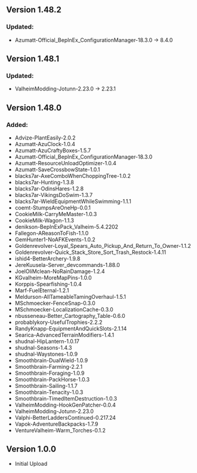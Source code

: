 ## Version 1.48.2

### Updated:
-	Azumatt-Official_BepInEx_ConfigurationManager-18.3.0 -> 8.4.0

## Version 1.48.1

### Updated:
-	ValheimModding-Jotunn-2.23.0 -> 2.23.1

## Version 1.48.0

### Added:
-	Advize-PlantEasily-2.0.2
-	Azumatt-AzuClock-1.0.4
-	Azumatt-AzuCraftyBoxes-1.5.7
-	Azumatt-Official_BepInEx_ConfigurationManager-18.3.0
-	Azumatt-ResourceUnloadOptimizer-1.0.4
-	Azumatt-SaveCrossbowState-1.0.1
-	blacks7ar-AxeComboWhenChoppingTree-1.0.2
-	blacks7ar-Hunting-1.3.8
-	blacks7ar-OdinsHares-1.2.8
-	blacks7ar-VikingsDoSwim-1.3.7
-	blacks7ar-WieldEquipmentWhileSwimming-1.1.1
-	coemt-StumpsAreOneHp-0.0.1
-	CookieMilk-CarryMeMaster-1.0.3
-	CookieMilk-Wagon-1.1.3
-	denikson-BepInExPack_Valheim-5.4.2202
-	Fallegon-AReasonToFish-1.1.0
-	GemHunter1-NoAFKEvents-1.0.2
-	Goldenrevolver-Loyal_Spears_Auto_Pickup_And_Return_To_Owner-1.1.2
-	Goldenrevolver-Quick_Stack_Store_Sort_Trash_Restock-1.4.11
-	ishid4-BetterArchery-1.9.8
-	JereKuusela-Server_devcommands-1.88.0
-	JoelOliMclean-NoRainDamage-1.2.4
-	KGvalheim-MoreMapPins-1.0.0
-	Korppis-Spearfishing-1.0.4
-	Marf-FuelEternal-1.2.1
-	Meldurson-AllTameableTamingOverhaul-1.5.1
-	MSchmoecker-FenceSnap-0.3.0
-	MSchmoecker-LocalizationCache-0.3.0
-	nbusseneau-Better_Cartography_Table-0.6.0
-	probablykory-UsefulTrophies-2.2.2
-	RandyKnapp-EquipmentAndQuickSlots-2.1.14
-	Searica-AdvancedTerrainModifiers-1.4.1
-	shudnal-HipLantern-1.0.17
-	shudnal-Seasons-1.4.3
-	shudnal-Waystones-1.0.9
-	Smoothbrain-DualWield-1.0.9
-	Smoothbrain-Farming-2.2.1
-	Smoothbrain-Foraging-1.0.9
-	Smoothbrain-PackHorse-1.0.3
-	Smoothbrain-Sailing-1.1.7
-	Smoothbrain-Tenacity-1.0.3
-	Smoothbrain-TimedItemDestruction-1.0.3
-	ValheimModding-HookGenPatcher-0.0.4
-	ValheimModding-Jotunn-2.23.0
-	Valphi-BetterLaddersContinued-0.217.24
-	Vapok-AdventureBackpacks-1.7.9
-	VentureValheim-Warm_Torches-0.1.2

## Version 1.0.0
- Initial Upload





